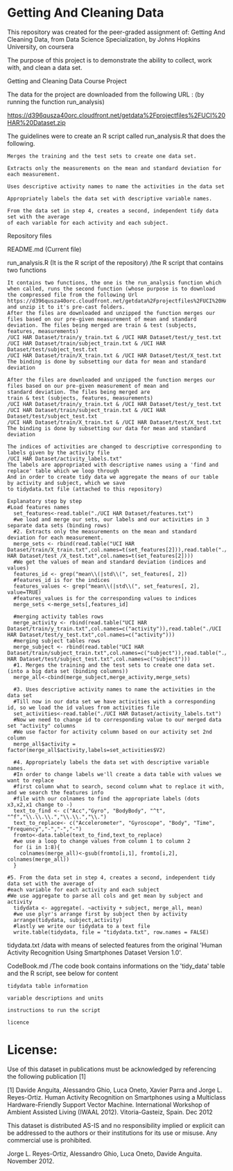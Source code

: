 # Getting And Cleaning Data

This repository was created for the peer-graded assignment of:
Getting And Cleaning Data, from Data Science Specialization, by Johns Hopkins University, on coursera

The purpose of this project is to demonstrate the ability to collect, work with, and clean a data set.

Getting and Cleaning Data Course Project

The data for the project are downloaded from the following URL : (by running the function run_analysis)

 https://d396qusza40orc.cloudfront.net/getdata%2Fprojectfiles%2FUCI%20HAR%20Dataset.zip  

The guidelines were to create an R script called run_analysis.R that does the following. 

    Merges the training and the test sets to create one data set.

    Extracts only the measurements on the mean and standard deviation for each measurement. 

    Uses descriptive activity names to name the activities in the data set

    Appropriately labels the data set with descriptive variable names. 

    From the data set in step 4, creates a second, independent tidy data set with the average 
    of each variable for each activity and each subject.

Repository files

README.md (Current file)

run_analysis.R (It is the R script of the repository)
/the R script that contains two functions

    It contains two functions, the one is the run_analysis function which when called, runs the second function (whose purpose is to download the compressed file from the following Url https://d396qusza40orc.cloudfront.net/getdata%2Fprojectfiles%2FUCI%20HAR%20Dataset.zip and unzip it to it's pre-cast folders.
    After the files are downloaded and unzipped the function merges our files based on our pre-given measurement of mean and standard deviation. The files being merged are train & test (subjects, features, measurements)
    /UCI HAR Dataset/train/y_train.txt & /UCI HAR Dataset/test/y_test.txt
    /UCI HAR Dataset/train/subject_train.txt & /UCI HAR Dataset/test/subject_test.txt
    /UCI HAR Dataset/train/X_train.txt & /UCI HAR Dataset/test/X_test.txt
    The binding is done by subsetting our data for mean and standard deviation
    
    After the files are downloaded and unzipped the function merges our files based on our pre-given measurement of mean and
    standard deviation. The files being merged are 
    train & test (subjects, features, measurements)
    /UCI HAR Dataset/train/y_train.txt & /UCI HAR Dataset/test/y_test.txt
    /UCI HAR Dataset/train/subject_train.txt & /UCI HAR Dataset/test/subject_test.txt
    /UCI HAR Dataset/train/X_train.txt & /UCI HAR Dataset/test/X_test.txt
    The binding is done by subsetting our data for mean and standard deviation
    
    The indices of activities are changed to descriptive corresponding to labels given by the activity file 
    /UCI HAR Dataset/activity_labels.txt"
    The labels are appropriated with descriptive names using a 'find and replace' table which we loop through
    And in order to create tidy data we aggregate the means of our table by activity and subject, which we save
    to tidydata.txt file (attached to this repository)
    
    Explanatory step by step
    #Load features names
      set_features<-read.table("./UCI HAR Dataset/features.txt")
      #we load and merge our sets, our labels and our activities in 3 separate data sets (binding rows)
      #2. Extracts only the measurements on the mean and standard deviation for each measurement.
      merge_sets <- rbind(read.table("UCI HAR Dataset/train/X_train.txt",col.names=t(set_features[2])),read.table("./UCI HAR Dataset/test /X_test.txt",col.names=t(set_features[2])))
      #We get the values of mean and standard deviation (indices and values)
      features_id <- grep("mean\\(|std\\(", set_features[, 2])
      #features_id is for the indices
      features_values <- grep("mean\\(|std\\(", set_features[, 2], value=TRUE)
      #features_values is for the corresponding values to indices  
      merge_sets <-merge_sets[,features_id]
      
      #merging activity tables rows
      merge_activity <- rbind(read.table("UCI HAR Dataset/train/y_train.txt",col.names=c("activity")),read.table("./UCI HAR Dataset/test/y_test.txt",col.names=c("activity")))
      #merging subject tables rows
      merge_subject <- rbind(read.table("UCI HAR Dataset/train/subject_train.txt",col.names=c("subject")),read.table("./UCI HAR Dataset/test/subject_test.txt",col.names=c("subject")))
      #1. Merges the training and the test sets to create one data set. (into a big data set (binding columns))
      merge_all<-cbind(merge_subject,merge_activity,merge_sets)
      
      #3. Uses descriptive activity names to name the activities in the data set
      #Till now in our data set we have activities with a corresponding id, so we load the id values from activities file
      set_activities<-read.table("./UCI HAR Dataset/activity_labels.txt")
      #Now we need to change id to corresponding value to our merged data set "activity" columns
      #We use factor for activity column based on our activity set 2nd column
      merge_all$activity = factor(merge_all$activity,labels=set_activities$V2)
      
      #4. Appropriately labels the data set with descriptive variable names. 
      #In order to change labels we'll create a data table with values we want to replace
      #first column what to search, second column what to replace it with, and we search the features info
      #file with our colnames to find the appropriate labels (dots x3,x2,x1 change to -)
      text_to_find <- c("Acc","Gyro", "BodyBody", "^t", "^f","\\.\\.\\.","\\.\\.","\\.")
      text_to_replace<- c("Accelerometer", "Gyroscope", "Body", "Time", "Frequency","-","-","-")
      fromto<-data.table(text_to_find,text_to_replace)
      #we use a loop to change values from column 1 to column 2
      for (i in 1:8){
        colnames(merge_all)<-gsub(fromto[i,1], fromto[i,2], colnames(merge_all))
      }
    
    #5. From the data set in step 4, creates a second, independent tidy data set with the average of
    #each variable for each activity and each subject
    #We use aggregate to parse all cols and get mean by subject and activity
      tidydata <- aggregate(. ~activity + subject, merge_all, mean)
      #we use plyr's arrange first by subject then by activity
      arrange(tidydata, subject,activity)
      #lastly we write our tidydata to a text file
      write.table(tidydata, file = "tidydata.txt", row.names = FALSE)
    
tidydata.txt
/data with means of selected features from the original 'Human Activity Recognition Using Smartphones Dataset Version 1.0'.

CodeBook.md
/The code book contains informations on the 'tidy_data' table and the R script, see below for content

    tidydata table information

    variable descriptions and units

    instructions to run the script

    licence


License:
========
Use of this dataset in publications must be acknowledged by referencing the following publication [1] 

[1] Davide Anguita, Alessandro Ghio, Luca Oneto, Xavier Parra and Jorge L. Reyes-Ortiz. Human Activity Recognition on Smartphones using a Multiclass Hardware-Friendly Support Vector Machine. International Workshop of Ambient Assisted Living (IWAAL 2012). Vitoria-Gasteiz, Spain. Dec 2012

This dataset is distributed AS-IS and no responsibility implied or explicit can be addressed to the authors or their institutions for its use or misuse. Any commercial use is prohibited.

Jorge L. Reyes-Ortiz, Alessandro Ghio, Luca Oneto, Davide Anguita. November 2012.
